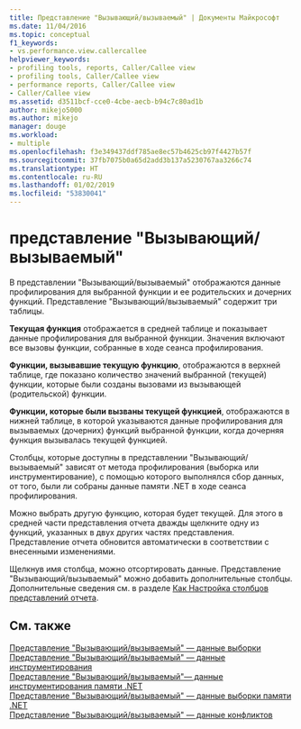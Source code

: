 ```yaml
---
title: Представление "Вызывающий/вызываемый" | Документы Майкрософт
ms.date: 11/04/2016
ms.topic: conceptual
f1_keywords:
- vs.performance.view.callercallee
helpviewer_keywords:
- profiling tools, reports, Caller/Callee view
- profiling tools, Caller/Callee view
- performance reports, Caller/Callee view
- Caller/Callee view
ms.assetid: d3511bcf-cce0-4cbe-aecb-b94c7c80ad1b
author: mikejo5000
ms.author: mikejo
manager: douge
ms.workload:
- multiple
ms.openlocfilehash: f3e349437ddf785ae8ec57b4625cb97f4427b57f
ms.sourcegitcommit: 37fb7075b0a65d2add3b137a5230767aa3266c74
ms.translationtype: HT
ms.contentlocale: ru-RU
ms.lasthandoff: 01/02/2019
ms.locfileid: "53830041"
---
```

# <a name="callercallee-view"></a>представление "Вызывающий/вызываемый"
В представлении "Вызывающий/вызываемый" отображаются данные профилирования для выбранной функции и ее родительских и дочерних функций. Представление "Вызывающий/вызываемый" содержит три таблицы.  
  
 **Текущая функция** отображается в средней таблице и показывает данные профилирования для выбранной функции. Значения включают все вызовы функции, собранные в ходе сеанса профилирования.  
  
 **Функции, вызывавшие текущую функцию**, отображаются в верхней таблице, где показано количество значений выбранной (текущей) функции, которые были созданы вызовами из вызывающей (родительской) функции.  
  
 **Функции, которые были вызваны текущей функцией**, отображаются в нижней таблице, в которой указываются данные профилирования для вызываемых (дочерних) функций выбранной функции, когда дочерняя функция вызывалась текущей функцией.  
  
 Столбцы, которые доступны в представлении "Вызывающий/вызываемый" зависят от метода профилирования (выборка или инструментирование), с помощью которого выполнялся сбор данных, от того, были ли собраны данные памяти .NET в ходе сеанса профилирования.  
  
 Можно выбрать другую функцию, которая будет текущей. Для этого в средней части представления отчета дважды щелкните одну из функций, указанных в двух других частях представления. Представление отчета обновится автоматически в соответствии с внесенными изменениями.  
  
 Щелкнув имя столбца, можно отсортировать данные. Представление "Вызывающий/вызываемый" можно добавить дополнительные столбцы. Дополнительные сведения см. в разделе [Как Настройка столбцов представлений отчета](../profiling/how-to-customize-report-view-columns.md).  
  
## <a name="see-also"></a>См. также  
 [Представление "Вызывающий/вызываемый" — данные выборки](../profiling/caller-callee-view-sampling-data.md)   
 [Представление "Вызывающий/вызываемый" — данные инструментирования](../profiling/caller-callee-view-instrumentation-data.md)   
 [Представление "Вызывающий/вызываемый"— данные инструментирования памяти .NET](../profiling/caller-callee-view-net-memory-instrumentation-data.md)   
 [Представление "Вызывающий/вызываемый" — данные выборки памяти .NET](../profiling/caller-callee-view-dotnet-memory-sampling-data.md)   
 [Представление "Вызывающий/вызываемый" — данные конфликтов](../profiling/caller-callee-view-contention-data.md)